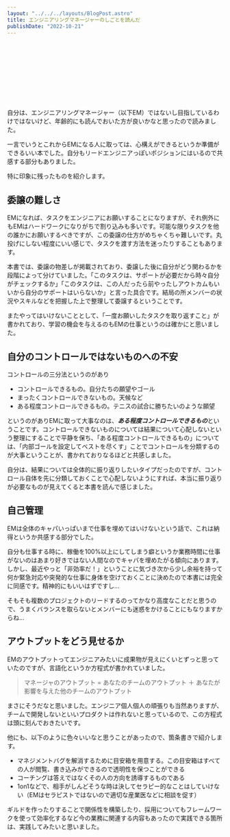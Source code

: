```yaml
---
layout: "../../../layouts/BlogPost.astro"
title: エンジニアリングマネージャーのしごとを読んだ
publishDate: "2022-10-21"
---
```


<div class="iframely-embed"><div class="iframely-responsive" style="height: 140px; padding-bottom: 0;"><a href="https://www.amazon.co.jp/-/en/James-Stanier/dp/4873119944" data-iframely-url="//iframely.net/Ra3VEFh?card=small"></a></div></div>


自分は、エンジニアリングマネージャー（以下EM）ではないし目指しているわけではないけど、年齢的にも読んでおいた方が良いかなと思ったので読みました。

一言でいうとこれからEMになる人に取っては、心構えができるというか準備ができるいい本でした。自分もリードエンジニアっぽいポジションにはいるので共感する部分もありました。

特に印象に残ったものを紹介します。

## 委譲の難しさ
EMになれば、タスクをエンジニアにお願いすることになりますが、それ例外にもEMはハードワークになりがちで割り込みも多いです。可能な限りタスクを他の誰かにお願いするべきですが、この委譲の仕方がめちゃくちゃ難しいです。丸投げにしない程度にいい感じで、タスクを渡す方法を迷ったりすることもあります。

本書では、委譲の物差しが掲載されており、委譲した後に自分がどう関わるかを段階によって分けていました。「このタスクは、サポートが必要だから時々自分がチェックするか」「このタスクは、この人だったら前やったしアウトカムもいいから自分のサポートはいらないか」と言った具合です。結局の所メンバーの状況やスキルなどを把握した上で整理して委譲するということです。

またやってはいけないこととして、「一度お願いしたタスクを取り返すこと」が書かれており、学習の機会を与えるのもEMの仕事というのは確かにと思いました。


## 自分のコントロールではないものへの不安
コントロールの三分法というのがあり

- コントロールできるもの。自分たちの願望やゴール
- まったくコントロールできないもの。天候など
- ある程度コントロールできるもの。テニスの試合に勝ちたいのような願望

というのがありEMに取って大事なのは、***ある程度コントロールできるもの***ということです。コントロールできないものについては結果について心配しないという整理にすることで平静を保ち、「ある程度コントロールできるもの」については、「内部ゴールを設定してベストを尽くす」ことでコントロールを分類するのが大事ということが、書かれておりなるほどと共感しました。

自分は、結果については全体的に振り返りしたいタイプだったのですが、コントロール自体を先に分類しておくことで心配しないようにすれば、本当に振り返りが必要なものが見えてくると本書を読んで感じました。

## 自己管理

EMは全体のキャパいっぱいまで仕事を埋めてはいけないという話で、これは納得というか共感する部分でした。

自分も仕事する時に、稼働を100%以上にしてしまう癖というか業務時間に仕事がないのはあまり好きではない人間なのでキャパを埋めたがる傾向にあります。しかし、最近やっと「非効率だ！」ということに気づき次から少し余裕を持って何か緊急対応や突発的な仕事に身体を空けておくことに決めたので本書には完全に同感です。精神的にもいいはずですし...

そもそも複数のプロジェクトのリードするのってかなり高度なことだと思うので、うまくバランスを取らないとメンバーにも迷惑をかけることにもなりますからね...


## アウトプットをどう見せるか

EMのアウトプットってエンジニアみたいに成果物が見えにくいとずっと思っていたのですが、言語化というか方程式が書かれていました。

> マネージャのアウトプット = あなたのチームのアウトプット ＋ あなたが影響を与えた他のチームのアウトプット

まさにそうだなと思いました。エンジニア個人個人の頑張りも当然ありますが、チームで開発しないといいプロダクトは作れないと思っているので、この方程式は頭に刻んでおきたいです。

他にも、以下のように色々いいなと思うことがあったので、箇条書きで紹介します。

- マネジメントバグを解消するために目安箱を用意する。この目安箱はすべての人が閲覧、書き込みができるので透明性を保つことができる
- コーチングは答えではなくその人の方向を誘導するものである
- 1on1などで、相手がしんどそうな時は決してセラピー的なことはしていけない（EMはセラピストではないので適切な産業医などに相談を促す）

ギルドを作ったりすることで関係性を構築したり、採用についてもフレームワークを使って効率化するなど今の業務に関連する内容もあったので実践できる箇所は、実践してみたいと思いました。